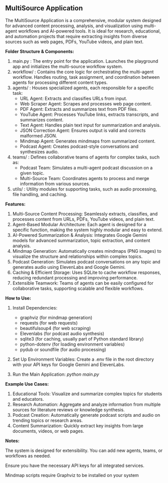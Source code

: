 MultiSource Application
--
The MultiSource Application is a comprehensive, modular system designed for advanced content processing, analysis, and visualization using multi-agent workflows and AI-powered tools. It is ideal for research, educational, and automation projects that require extracting insights from diverse sources such as web pages, PDFs, YouTube videos, and plain text.

**Folder Structure & Components:**
1. main.py : The entry point for the application. Launches the playground app and initializes the multi-source workflow system.
2. workflow/ : Contains the core logic for orchestrating the multi-agent workflow. Handles routing, task assignment, and coordination between agents for processing different content types.
3. agents/ : Houses specialized agents, each responsible for a specific task:
    - URL Agent: Extracts and classifies URLs from input.
    - Web Scraper Agent: Scrapes and processes web page content.
    - PDF Agent: Extracts and summarizes text from PDF files.
    - YouTube Agent: Processes YouTube links, extracts transcripts, and summarizes content.
    - Text Agent: Handles plain text input for summarization and analysis.
    - JSON Correction Agent: Ensures output is valid and corrects malformed JSON.
    - Mindmap Agent: Generates mindmaps from summarized content.
    - Podcast Agent: Creates podcast-style conversations and synthesizes audio.
4. teams/ : Defines collaborative teams of agents for complex tasks, such as:
    - Podcast Team: Simulates a multi-agent podcast discussion on a given topic.
    - Multi-Source Team: Coordinates agents to process and merge information from various sources.
5. utils/ : Utility modules for supporting tasks, such as audio processing, file handling, and caching.

**Features:**
1. Multi-Source Content Processing: Seamlessly extracts, classifies, and processes content from URLs, PDFs, YouTube videos, and plain text.
2. Agent-Based Modular Architecture: Each agent is designed for a specific function, making the system highly modular and easy to extend.
3. AI-Powered Summarization & Analysis: Integrates Google Gemini models for advanced summarization, topic extraction, and content analysis.
4. Mindmap Generation: Automatically creates mindmaps (PNG images) to visualize the structure and relationships within complex topics.
5. Podcast Generation: Simulates podcast conversations on any topic and generates audio using ElevenLabs and Google Gemini.
6. Caching & Efficient Storage: Uses SQLite to cache workflow responses, reducing redundant processing and improving performance.
7. Extensible Teamwork: Teams of agents can be easily configured for collaborative tasks, supporting scalable and flexible workflows.

**How to Use:**
1. Install Dependencies:
   - graphviz (for mindmap generation)
   - requests (for web requests)
   - beautifulsoup4 (for web scraping)
   - Elevenlabs (for podcast audio synthesis)
   - sqlite3 (for caching, usually part of Python standard library)
   - python-dotenv (for loading environment variables)
   - pydub or soundfile (for audio processing)

2. Set Up Environment Variables: Create a .env file in the root directory with your API keys for Google Gemini and ElevenLabs.
3. Run the Main Application: *python main.py*

**Example Use Cases:**
1. Educational Tools: Visualize and summarize complex topics for students and educators.
2. Research Automation: Aggregate and analyze information from multiple sources for literature reviews or knowledge synthesis.
3. Podcast Creation: Automatically generate podcast scripts and audio on trending topics or research areas.
4. Content Summarization: Quickly extract key insights from large documents, videos, or web pages.

**Notes:**

The system is designed for extensibility. You can add new agents, teams, or workflows as needed.

Ensure you have the necessary API keys for all integrated services.

Mindmap scripts require Graphviz to be installed on your system
